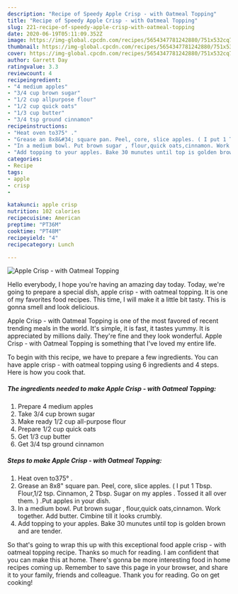 ```yaml
---
description: "Recipe of Speedy Apple Crisp - with Oatmeal Topping"
title: "Recipe of Speedy Apple Crisp - with Oatmeal Topping"
slug: 221-recipe-of-speedy-apple-crisp-with-oatmeal-topping
date: 2020-06-19T05:11:09.352Z
image: https://img-global.cpcdn.com/recipes/5654347781242880/751x532cq70/apple-crisp-with-oatmeal-topping-recipe-main-photo.jpg
thumbnail: https://img-global.cpcdn.com/recipes/5654347781242880/751x532cq70/apple-crisp-with-oatmeal-topping-recipe-main-photo.jpg
cover: https://img-global.cpcdn.com/recipes/5654347781242880/751x532cq70/apple-crisp-with-oatmeal-topping-recipe-main-photo.jpg
author: Garrett Day
ratingvalue: 3.3
reviewcount: 4
recipeingredient:
- "4 medium apples"
- "3/4 cup brown sugar"
- "1/2 cup allpurpose flour"
- "1/2 cup quick oats"
- "1/3 cup butter"
- "3/4 tsp ground cinnamon"
recipeinstructions:
- "Heat oven to375° ."
- "Grease an 8x8&#34; square pan. Peel, core, slice apples. ( I put 1 Tbsp. Flour,1/2 tsp. Cinnamon, 2 Tbsp. Sugar on my apples . Tossed it all over them. ) .Put apples in your dish."
- "In a medium bowl. Put brown sugar , flour,quick oats,cinnamon. Work together. Add butter. Cimbine till it looks crumbly."
- "Add topping to your apples. Bake 30 munutes until top is golden brown and are tender."
categories:
- Recipe
tags:
- apple
- crisp
- 

katakunci: apple crisp  
nutrition: 102 calories
recipecuisine: American
preptime: "PT36M"
cooktime: "PT48M"
recipeyield: "4"
recipecategory: Lunch

---
```



![Apple Crisp - with Oatmeal Topping](https://img-global.cpcdn.com/recipes/5654347781242880/751x532cq70/apple-crisp-with-oatmeal-topping-recipe-main-photo.jpg)

Hello everybody, I hope you're having an amazing day today. Today, we're going to prepare a special dish, apple crisp - with oatmeal topping. It is one of my favorites food recipes. This time, I will make it a little bit tasty. This is gonna smell and look delicious.



Apple Crisp - with Oatmeal Topping is one of the most favored of recent trending meals in the world. It's simple, it is fast, it tastes yummy. It is appreciated by millions daily. They're fine and they look wonderful. Apple Crisp - with Oatmeal Topping is something that I've loved my entire life.


To begin with this recipe, we have to prepare a few ingredients. You can have apple crisp - with oatmeal topping using 6 ingredients and 4 steps. Here is how you cook that.

##### The ingredients needed to make Apple Crisp - with Oatmeal Topping:

1. Prepare 4 medium apples
1. Take 3/4 cup brown sugar
1. Make ready 1/2 cup all-purpose flour
1. Prepare 1/2 cup quick oats
1. Get 1/3 cup butter
1. Get 3/4 tsp ground cinnamon




##### Steps to make Apple Crisp - with Oatmeal Topping:

1. Heat oven to375° .
1. Grease an 8x8&#34; square pan. Peel, core, slice apples. ( I put 1 Tbsp. Flour,1/2 tsp. Cinnamon, 2 Tbsp. Sugar on my apples . Tossed it all over them. ) .Put apples in your dish.
1. In a medium bowl. Put brown sugar , flour,quick oats,cinnamon. Work together. Add butter. Cimbine till it looks crumbly.
1. Add topping to your apples. Bake 30 munutes until top is golden brown and are tender.




So that's going to wrap this up with this exceptional food apple crisp - with oatmeal topping recipe. Thanks so much for reading. I am confident that you can make this at home. There's gonna be more interesting food in home recipes coming up. Remember to save this page in your browser, and share it to your family, friends and colleague. Thank you for reading. Go on get cooking!
